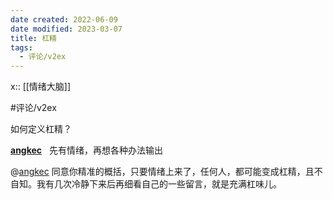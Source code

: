 ```yaml
---
date created: 2022-06-09
date modified: 2023-03-07
title: 杠精
tags:
  - 评论/v2ex
---
```


x:: [[情绪大脑]]

#评论/v2ex

如何定义杠精？

**[angkec](https://www.v2ex.com/member/angkec)**   先有情绪，再想各种办法输出

@[angkec](https://www.v2ex.com/member/angkec) 同意你精准的概括，只要情绪上来了，任何人，都可能变成杠精，且不自知。我有几次冷静下来后再细看自己的一些留言，就是充满杠味儿。
